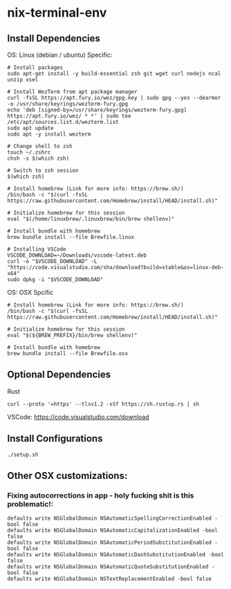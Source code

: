 # nix-terminal-env

## Install Dependencies

OS: Linux (debian / ubuntu) Specific:
```
# Install packages
sudo apt-get install -y build-essential zsh git wget curl nodejs ncal unzip xsel

# Install WezTerm from apt package manager
curl -fsSL https://apt.fury.io/wez/gpg.key | sudo gpg --yes --dearmor -o /usr/share/keyrings/wezterm-fury.gpg
echo 'deb [signed-by=/usr/share/keyrings/wezterm-fury.gpg] https://apt.fury.io/wez/ * *' | sudo tee /etc/apt/sources.list.d/wezterm.list
sudo apt update
sudo apt -y install wezterm

# Change shell to zsh
touch ~/.zshrc
chsh -s $(which zsh)

# Switch to zsh session
$(which zsh)

# Install homebrew (Link for more info: https://brew.sh/)
/bin/bash -c "$(curl -fsSL https://raw.githubusercontent.com/Homebrew/install/HEAD/install.sh)"

# Initialize homebrew for this session
eval "$(/home/linuxbrew/.linuxbrew/bin/brew shellenv)"

# Install bundle with homebrew
brew bundle install --file Brewfile.linux

# Installing VSCode
VSCODE_DOWNLOAD=~/Downloads/vscode-latest.deb
curl -o "$VSCODE_DOWNLOAD" -L "https://code.visualstudio.com/sha/download?build=stable&os=linux-deb-x64"
sudo dpkg -i "$VSCODE_DOWNLOAD"
```

OS: OSX Spcific
```
# Install homebrew (Link for more info: https://brew.sh/)
/bin/bash -c "$(curl -fsSL https://raw.githubusercontent.com/Homebrew/install/HEAD/install.sh)"

# Initialize homebrew for this session
eval "$(${BREW_PREFIX}/bin/brew shellenv)"

# Install bundle with homebrew
brew bundle install --file Brewfile.osx
```

## Optional Dependencies

Rust
```
curl --proto '=https' --tlsv1.2 -sSf https://sh.rustup.rs | sh
```

VSCode: https://code.visualstudio.com/download

## Install Configurations
```
./setup.sh
```

## Other OSX customizations:

### Fixing autocorrections in app - holy fucking shit is this problematic!:
```
defaults write NSGlobalDomain NSAutomaticSpellingCorrectionEnabled -bool false
defaults write NSGlobalDomain NSAutomaticCapitalizationEnabled -bool false
defaults write NSGlobalDomain NSAutomaticPeriodSubstitutionEnabled -bool false
defaults write NSGlobalDomain NSAutomaticDashSubstitutionEnabled -bool false
defaults write NSGlobalDomain NSAutomaticQuoteSubstitutionEnabled -bool false
defaults write NSGlobalDomain NSTextReplacementEnabled -bool false
```

